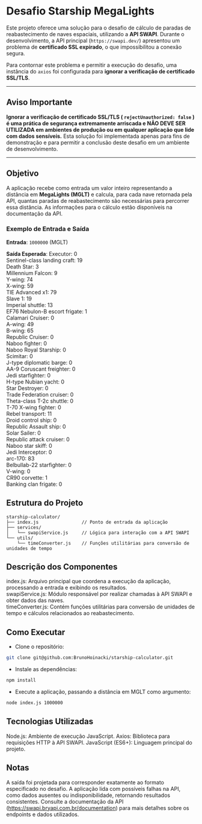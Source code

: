 # Desafio Starship MegaLights

Este projeto oferece uma solução para o desafio de cálculo de paradas de reabastecimento de naves espaciais, utilizando a **API SWAPI**. Durante o desenvolvimento, a API principal (`https://swapi.dev/`) apresentou um problema de **certificado SSL expirado**, o que impossibilitou a conexão segura.

Para contornar este problema e permitir a execução do desafio, uma instância do `axios` foi configurada para **ignorar a verificação de certificado SSL/TLS**.

---

## Aviso Importante

**Ignorar a verificação de certificado SSL/TLS ( `rejectUnauthorized: false` ) é uma prática de segurança extremamente arriscada e NÃO DEVE SER UTILIZADA em ambientes de produção ou em qualquer aplicação que lide com dados sensíveis.** Esta solução foi implementada apenas para fins de demonstração e para permitir a conclusão deste desafio em um ambiente de desenvolvimento.

---

## Objetivo

A aplicação recebe como entrada um valor inteiro representando a distância em **MegaLights (MGLT)** e calcula, para cada nave retornada pela API, quantas paradas de reabastecimento são necessárias para percorrer essa distância. As informações para o cálculo estão disponíveis na documentação da API.

### Exemplo de Entrada e Saída

**Entrada**: `1000000` (MGLT)

**Saída Esperada**:
Executor: 0<br>
Sentinel-class landing craft: 19<br>
Death Star: 3<br>
Millennium Falcon: 9<br>
Y-wing: 74<br>
X-wing: 59<br>
TIE Advanced x1: 79<br>
Slave 1: 19<br>
Imperial shuttle: 13<br>
EF76 Nebulon-B escort frigate: 1<br>
Calamari Cruiser: 0<br>
A-wing: 49<br>
B-wing: 65<br>
Republic Cruiser: 0<br>
Naboo fighter: 0<br>
Naboo Royal Starship: 0<br>
Scimitar: 0<br>
J-type diplomatic barge: 0<br>
AA-9 Coruscant freighter: 0<br>
Jedi starfighter: 0<br>
H-type Nubian yacht: 0<br>
Star Destroyer: 0<br>
Trade Federation cruiser: 0<br>
Theta-class T-2c shuttle: 0<br>
T-70 X-wing fighter: 0<br>
Rebel transport: 11<br>
Droid control ship: 0<br>
Republic Assault ship: 0<br>
Solar Sailer: 0<br>
Republic attack cruiser: 0<br>
Naboo star skiff: 0<br>
Jedi Interceptor: 0<br>
arc-170: 83<br>
Belbullab-22 starfighter: 0<br>
V-wing: 0<br>
CR90 corvette: 1<br>
Banking clan frigate: 0

## Estrutura do Projeto

```plaintext
starship-calculator/
├── index.js                // Ponto de entrada da aplicação
├── services/
│   └── swapiService.js     // Lógica para interação com a API SWAPI
└── utils/
    └── timeConverter.js    // Funções utilitárias para conversão de unidades de tempo
```

## Descrição dos Componentes
index.js: Arquivo principal que coordena a execução da aplicação, processando a entrada e exibindo os resultados.<br>
swapiService.js: Módulo responsável por realizar chamadas à API SWAPI e obter dados das naves.<br>
timeConverter.js: Contém funções utilitárias para conversão de unidades de tempo e cálculos relacionados ao reabastecimento.

## Como Executar
- Clone o repositório:
```bash
git clone git@github.com:BrunoHoinacki/starship-calculator.git
```

- Instale as dependências:
```bash
npm install
```

- Execute a aplicação, passando a distância em MGLT como argumento:
```bash
node index.js 1000000
```

## Tecnologias Utilizadas
Node.js: Ambiente de execução JavaScript.
Axios: Biblioteca para requisições HTTP à API SWAPI.
JavaScript (ES6+): Linguagem principal do projeto.

## Notas
A saída foi projetada para corresponder exatamente ao formato especificado no desafio.
A aplicação lida com possíveis falhas na API, como dados ausentes ou indisponibilidade, retornando resultados consistentes.
Consulte a documentação da API (https://swapi.bryapi.com.br/documentation) para mais detalhes sobre os endpoints e dados utilizados.

